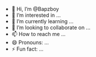 - 👋 Hi, I’m @Bapzboy
- 👀 I’m interested in ...
- 🌱 I’m currently learning ...
- 💞️ I’m looking to collaborate on ...
- 📫 How to reach me ...
- 😄 Pronouns: ...
- ⚡ Fun fact: ...

<!---
Bapzboy/Bapzboy is a ✨ special ✨ repository because its `README.md` (this file) appears on your GitHub profile.
You can click the Preview link to take a look at your changes.
--->

